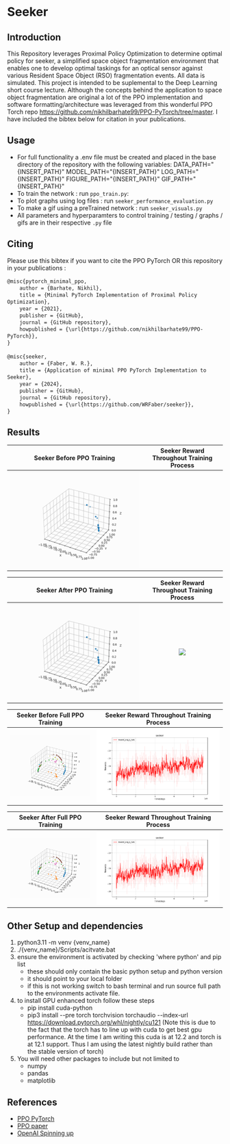 # Seeker

## Introduction

This Repository leverages Proximal Policy Optimization to determine optimal policy for seeker, a simplified space object fragmentation environment that enables one to develop optimal taskings for an optical sensor against various Resident Space Object (RSO) fragmentation events. All data is simulated. This project is intended to be suplemental to the Deep Learning short course lecture. Although the concepts behind the application to space object fragmentation are original a lot of the PPO implementation and software formatting/architecture was leveraged from this wonderful PPO Torch repo https://github.com/nikhilbarhate99/PPO-PyTorch/tree/master. I have included the bibtex below for citation in your publications. 

## Usage
- For full functionality a .env file must be created and placed in the base directory of the repository with the following variables:
    DATA_PATH="{INSERT_PATH}"
    MODEL_PATH="{INSERT_PATH}"
    LOG_PATH="{INSERT_PATH}"
    FIGURE_PATH="{INSERT_PATH}"
    GIF_PATH="{INSERT_PATH}"
- To train the network : run `ppo_train.py`: 
- To plot graphs using log files : run `seeker_performance_evaluation.py`
- To make a gif using a preTrained network : run `seeker_visuals.py`
- All parameters and hyperparamters to control training / testing / graphs / gifs are in their respective `.py` file


## Citing 

Please use this bibtex if you want to cite the PPO PyTorch OR this repository in your publications :

    @misc{pytorch_minimal_ppo,
        author = {Barhate, Nikhil},
        title = {Minimal PyTorch Implementation of Proximal Policy Optimization},
        year = {2021},
        publisher = {GitHub},
        journal = {GitHub repository},
        howpublished = {\url{https://github.com/nikhilbarhate99/PPO-PyTorch}},
    }

    @misc{seeker,
        author = {Faber, W. R.},
        title = {Application of minimal PPO PyTorch Implementation to Seeker},
        year = {2024},
        publisher = {GitHub},
        journal = {GitHub repository},
        howpublished = {\url{https://github.com/WRFaber/seeker}},
    }


## Results
| Seeker Before PPO Training  | Seeker Reward Throughout Training Process|
| :-------------------------:|:-------------------------: |
| ![](Seeker_PPO/gifs/seeker/single_frag_untrained.gif) |  ![]() |

| Seeker After PPO Training  | Seeker Reward Throughout Training Process|
| :-------------------------:|:-------------------------: |
| ![](Seeker_PPO/gifs/seeker/single_frag_trained.gif) |  ![](Seeker_PPO/figures/seeker/PPO_seeker_0.png) |

| Seeker Before Full PPO Training  | Seeker Reward Throughout Training Process|
| :-------------------------:|:-------------------------: |
| ![](Seeker_PPO/gifs/seeker/untrained.gif) |  ![](Seeker_PPO/figures/seeker/PPO_seeker_fig_v1.png) |


| Seeker After Full PPO Training  | Seeker Reward Throughout Training Process|
| :-------------------------:|:-------------------------: |
| ![](Seeker_PPO/gifs/seeker/untrained.gif) |  ![](Seeker_PPO/figures/seeker/PPO_seeker_fig_v1.png) |


## Other Setup and dependencies 

1. python3.11 -m venv {venv_name}
2. ./{venv_name}/Scripts/acitvate.bat
3. ensure the environment is activated by checking 'where python' and pip list
    - these should only contain the basic python setup and python version
    - it should point to your local folder 
    - if this is not working switch to bash terminal and run source full path to the environments activate file. 
4. to install GPU enhanced torch follow these steps
    - pip install cuda-python
    - pip3 install --pre torch torchvision torchaudio --index-url https://download.pytorch.org/whl/nightly/cu121 (Note this is due to the fact that the torch has to line up with cuda to get best gpu performance. At the time I am writing this cuda is at 12.2 and 
      torch is at 12.1 support. Thus I am using the latest nightly build rather than the stable version of torch)
5. You will need other packages to include but not limited to 
    - numpy
    - pandas 
    - matplotlib

## References
- [PPO PyTorch](https://github.com/nikhilbarhate99/PPO-PyTorch/tree/master)
- [PPO paper](https://arxiv.org/abs/1707.06347)
- [OpenAI Spinning up](https://spinningup.openai.com/en/latest/)